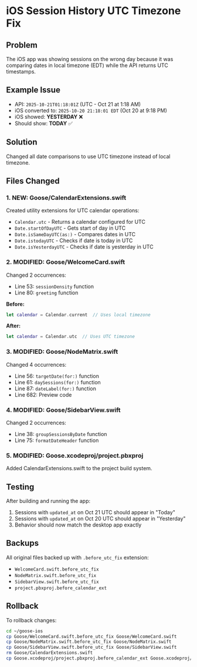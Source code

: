 # iOS Session History UTC Timezone Fix

## Problem
The iOS app was showing sessions on the wrong day because it was comparing dates in local timezone (EDT) while the API returns UTC timestamps.

## Example Issue
- API: `2025-10-21T01:18:01Z` (UTC - Oct 21 at 1:18 AM)
- iOS converted to: `2025-10-20 21:18:01 EDT` (Oct 20 at 9:18 PM)
- iOS showed: **YESTERDAY** ❌
- Should show: **TODAY** ✅

## Solution
Changed all date comparisons to use UTC timezone instead of local timezone.

## Files Changed

### 1. NEW: Goose/CalendarExtensions.swift
Created utility extensions for UTC calendar operations:
- `Calendar.utc` - Returns a calendar configured for UTC
- `Date.startOfDayUTC` - Gets start of day in UTC
- `Date.isSameDayUTC(as:)` - Compares dates in UTC
- `Date.istodayUTC` - Checks if date is today in UTC
- `Date.isYesterdayUTC` - Checks if date is yesterday in UTC

### 2. MODIFIED: Goose/WelcomeCard.swift
Changed 2 occurrences:
- Line 53: `sessionDensity` function
- Line 80: `greeting` function

**Before:**
```swift
let calendar = Calendar.current  // Uses local timezone
```

**After:**
```swift
let calendar = Calendar.utc  // Uses UTC timezone
```

### 3. MODIFIED: Goose/NodeMatrix.swift
Changed 4 occurrences:
- Line 56: `targetDate(for:)` function
- Line 61: `daySessions(for:)` function  
- Line 87: `dateLabel(for:)` function
- Line 682: Preview code

### 4. MODIFIED: Goose/SidebarView.swift
Changed 2 occurrences:
- Line 38: `groupSessionsByDate` function
- Line 75: `formatDateHeader` function

### 5. MODIFIED: Goose.xcodeproj/project.pbxproj
Added CalendarExtensions.swift to the project build system.

## Testing
After building and running the app:
1. Sessions with `updated_at` on Oct 21 UTC should appear in "Today"
2. Sessions with `updated_at` on Oct 20 UTC should appear in "Yesterday"
3. Behavior should now match the desktop app exactly

## Backups
All original files backed up with `.before_utc_fix` extension:
- `WelcomeCard.swift.before_utc_fix`
- `NodeMatrix.swift.before_utc_fix`
- `SidebarView.swift.before_utc_fix`
- `project.pbxproj.before_calendar_ext`

## Rollback
To rollback changes:
```bash
cd ~/goose-ios
cp Goose/WelcomeCard.swift.before_utc_fix Goose/WelcomeCard.swift
cp Goose/NodeMatrix.swift.before_utc_fix Goose/NodeMatrix.swift
cp Goose/SidebarView.swift.before_utc_fix Goose/SidebarView.swift
rm Goose/CalendarExtensions.swift
cp Goose.xcodeproj/project.pbxproj.before_calendar_ext Goose.xcodeproj/project.pbxproj
```
